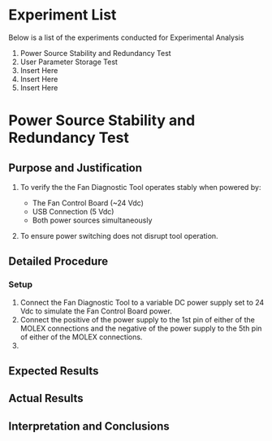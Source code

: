 # Experiment List

Below is a list of the experiments conducted for Experimental Analysis

1. Power Source Stability and Redundancy Test
2. User Parameter Storage Test
3. Insert Here
4. Insert Here
5. Insert Here

# Power Source Stability and Redundancy Test

## Purpose and Justification

1. To verify the the Fan Diagnostic Tool operates stably when powered by:
 
   - The Fan Control Board (~24 Vdc)
   - USB Connection (5 Vdc)
   - Both power sources simultaneously
2. To ensure power switching does not disrupt tool operation.

## Detailed Procedure

### Setup

1. Connect the Fan Diagnostic Tool to a variable DC power supply set to 24 Vdc to simulate the Fan Control Board power.
2. Connect the positive of the power supply to the 1st pin of either of the MOLEX connections and the negative of the power supply to the 5th pin of either of the MOLEX connections.
3. 

## Expected Results

## Actual Results

## Interpretation and Conclusions
